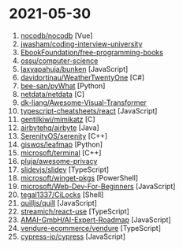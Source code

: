 # 2021-05-30

1. [nocodb/nocodb](https://github.com/nocodb/nocodb "🔥 🔥 The Open Source Airtable alternative") [Vue]
2. [jwasham/coding-interview-university](https://github.com/jwasham/coding-interview-university "A complete computer science study plan to become a software engineer.") 
3. [EbookFoundation/free-programming-books](https://github.com/EbookFoundation/free-programming-books "📚 Freely available programming books") 
4. [ossu/computer-science](https://github.com/ossu/computer-science "🎓 Path to a free self-taught education in Computer Science!") 
5. [laxyapahuja/bunken](https://github.com/laxyapahuja/bunken "A chrome extension to download ebooks directly from Goodreads.") [JavaScript]
6. [davidortinau/WeatherTwentyOne](https://github.com/davidortinau/WeatherTwentyOne "") [C#]
7. [bee-san/pyWhat](https://github.com/bee-san/pyWhat "🐸 Identify anything. pyWhat easily lets you identify emails, IP addresses, and more. Feed it a .pcap file or some text and it'll tell you what it is! 🧙‍♀️") [Python]
8. [netdata/netdata](https://github.com/netdata/netdata "Real-time performance monitoring, done right! https://www.netdata.cloud") [C]
9. [dk-liang/Awesome-Visual-Transformer](https://github.com/dk-liang/Awesome-Visual-Transformer "Collect some papers about transformer with vision. Awesome Transformer with Computer Vision (CV)") 
10. [typescript-cheatsheets/react](https://github.com/typescript-cheatsheets/react "Cheatsheets for experienced React developers getting started with TypeScript") [JavaScript]
11. [gentilkiwi/mimikatz](https://github.com/gentilkiwi/mimikatz "A little tool to play with Windows security") [C]
12. [airbytehq/airbyte](https://github.com/airbytehq/airbyte "Airbyte is an open-source EL(T) platform that helps you replicate your data in your warehouses, lakes and databases.") [Java]
13. [SerenityOS/serenity](https://github.com/SerenityOS/serenity "The Serenity Operating System 🐞") [C++]
14. [giswqs/leafmap](https://github.com/giswqs/leafmap "A Python package for geospatial analysis and interactive mapping with minimal coding in a Jupyter environment") [Python]
15. [microsoft/terminal](https://github.com/microsoft/terminal "The new Windows Terminal and the original Windows console host, all in the same place!") [C++]
16. [pluja/awesome-privacy](https://github.com/pluja/awesome-privacy "Awesome Privacy - A curated list of services and alternatives that respect your privacy because PRIVACY MATTERS.") 
17. [slidevjs/slidev](https://github.com/slidevjs/slidev "Presentation Slides for Developers (Beta)") [TypeScript]
18. [microsoft/winget-pkgs](https://github.com/microsoft/winget-pkgs "The Microsoft community Windows Package Manager manifest repository") [PowerShell]
19. [microsoft/Web-Dev-For-Beginners](https://github.com/microsoft/Web-Dev-For-Beginners "24 Lessons, 12 Weeks, Get Started as a Web Developer") [JavaScript]
20. [tegal1337/CiLocks](https://github.com/tegal1337/CiLocks "Android LockScreen Bypass") [Shell]
21. [quilljs/quill](https://github.com/quilljs/quill "Quill is a modern WYSIWYG editor built for compatibility and extensibility.") [JavaScript]
22. [streamich/react-use](https://github.com/streamich/react-use "React Hooks — 👍") [TypeScript]
23. [AMAI-GmbH/AI-Expert-Roadmap](https://github.com/AMAI-GmbH/AI-Expert-Roadmap "Roadmap to becoming an Artificial Intelligence Expert in 2021") [JavaScript]
24. [vendure-ecommerce/vendure](https://github.com/vendure-ecommerce/vendure "A headless GraphQL ecommerce framework for the modern web") [TypeScript]
25. [cypress-io/cypress](https://github.com/cypress-io/cypress "Fast, easy and reliable testing for anything that runs in a browser.") [JavaScript]
